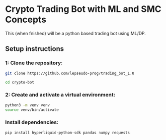 # Crypto Trading Bot with ML and SMC Concepts
This (when fnished) will be a python based trading bot using ML/DP.

## Setup instructions

### 1: Clone the repository:
```bash
git clone https://github.com/lepseudo-prog/trading_bot_1.0

cd crypto-bot
```
### 2: Create and activate a virtual environment:
```bash
python3 -m venv venv
source venv/bin/activate
```

### Install dependencies:
```bash
pip install hyperliquid-python-sdk pandas numpy requests
```